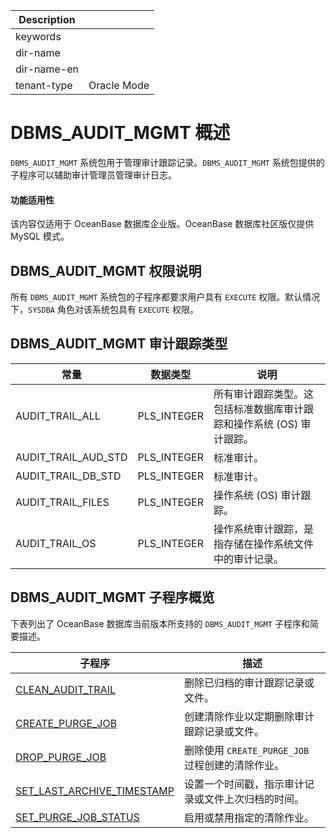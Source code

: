 | Description   |                 |
|---------------|-----------------|
| keywords      |                 |
| dir-name      |                 |
| dir-name-en   |                 |
| tenant-type   | Oracle Mode     |

# DBMS_AUDIT_MGMT 概述 

`DBMS_AUDIT_MGMT` 系统包用于管理审计跟踪记录。`DBMS_AUDIT_MGMT` 系统包提供的子程序可以辅助审计管理员管理审计日志。

  <main id="notice" >
    <h4>功能适用性</h4>
    <p>该内容仅适用于 OceanBase 数据库企业版。OceanBase 数据库社区版仅提供 MySQL 模式。</p>
  </main>

## DBMS_AUDIT_MGMT 权限说明 


所有 `DBMS_AUDIT_MGMT` 系统包的子程序都要求用户具有 `EXECUTE` 权限。默认情况下，`SYSDBA` 角色对该系统包具有 `EXECUTE` 权限。

## DBMS_AUDIT_MGMT 审计跟踪类型 



|         常量          |    数据类型     |                  说明                   |
|---------------------|-------------|---------------------------------------|
| AUDIT_TRAIL_ALL     | PLS_INTEGER | 所有审计跟踪类型。这包括标准数据库审计跟踪和操作系统 (OS) 审计跟踪。 |
| AUDIT_TRAIL_AUD_STD | PLS_INTEGER | 标准审计。                                 |
| AUDIT_TRAIL_DB_STD  | PLS_INTEGER | 标准审计。                                 |
| AUDIT_TRAIL_FILES   | PLS_INTEGER | 操作系统 (OS) 审计跟踪。                       |
| AUDIT_TRAIL_OS      | PLS_INTEGER | 操作系统审计跟踪，是指存储在操作系统文件中的审计记录。           |



## DBMS_AUDIT_MGMT 子程序概览 

下表列出了 OceanBase 数据库当前版本所支持的 `DBMS_AUDIT_MGMT` 子程序和简要描述。


|                                    子程序                                    |               描述               |
|---------------------------------------------------------------------------|------------------------------------|
| [CLEAN_AUDIT_TRAIL](../2600.dbms-audit-mgmt-oracle/200.clean-audit-trail-oracle.md)          | 删除已归档的审计跟踪记录或文件。                   |
| [CREATE_PURGE_JOB](../2600.dbms-audit-mgmt-oracle/300.create-purge-job-oracle.md)           | 创建清除作业以定期删除审计跟踪记录或文件。              |
| [DROP_PURGE_JOB](../2600.dbms-audit-mgmt-oracle/400.drop-purge-job-oracle.md)             | 删除使用 `CREATE_PURGE_JOB` 过程创建的清除作业。 |
| [SET_LAST_ARCHIVE_TIMESTAMP](../2600.dbms-audit-mgmt-oracle/500.set-last-archive-timestamp-oracle.md) | 设置一个时间戳，指示审计记录或文件上次归档的时间。          |
| [SET_PURGE_JOB_STATUS](../2600.dbms-audit-mgmt-oracle/600.set-purge-job-status-oracle.md)       | 启用或禁用指定的清除作业。                      |


